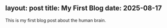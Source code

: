  layout: post
 title: My First Blog
 date: 2025-08-17
 ---
 This is my first blog post about the human brain.
